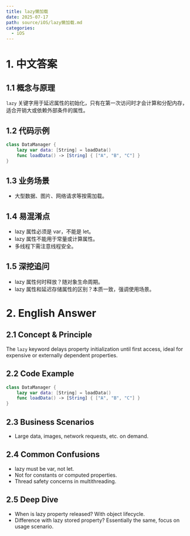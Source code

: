 ```yaml
---
title: lazy懒加载
date: 2025-07-17
path: source/iOS/lazy懒加载.md
categories:
  - iOS
---
```


# 1. 中文答案

## 1.1 概念与原理
`lazy` 关键字用于延迟属性的初始化，只有在第一次访问时才会计算和分配内存，适合开销大或依赖外部条件的属性。

## 1.2 代码示例
```swift
class DataManager {
    lazy var data: [String] = loadData()
    func loadData() -> [String] { ["A", "B", "C"] }
}
```

## 1.3 业务场景
- 大型数据、图片、网络请求等按需加载。

## 1.4 易混淆点
- lazy 属性必须是 var，不能是 let。
- lazy 属性不能用于常量或计算属性。
- 多线程下需注意线程安全。

## 1.5 深挖追问
- lazy 属性何时释放？随对象生命周期。
- lazy 属性和延迟存储属性的区别？本质一致，强调使用场景。

# 2. English Answer

## 2.1 Concept & Principle
The `lazy` keyword delays property initialization until first access, ideal for expensive or externally dependent properties.

## 2.2 Code Example
```swift
class DataManager {
    lazy var data: [String] = loadData()
    func loadData() -> [String] { ["A", "B", "C"] }
}
```

## 2.3 Business Scenarios
- Large data, images, network requests, etc. on demand.

## 2.4 Common Confusions
- lazy must be var, not let.
- Not for constants or computed properties.
- Thread safety concerns in multithreading.

## 2.5 Deep Dive
- When is lazy property released? With object lifecycle.
- Difference with lazy stored property? Essentially the same, focus on usage scenario.
